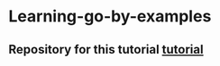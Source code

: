 # Learning-go-by-examples

## Repository for this tutorial [tutorial](https://dev.to/aurelievache/learning-go-by-examples-part-2-create-an-http-rest-api-server-in-go-1cdm)
